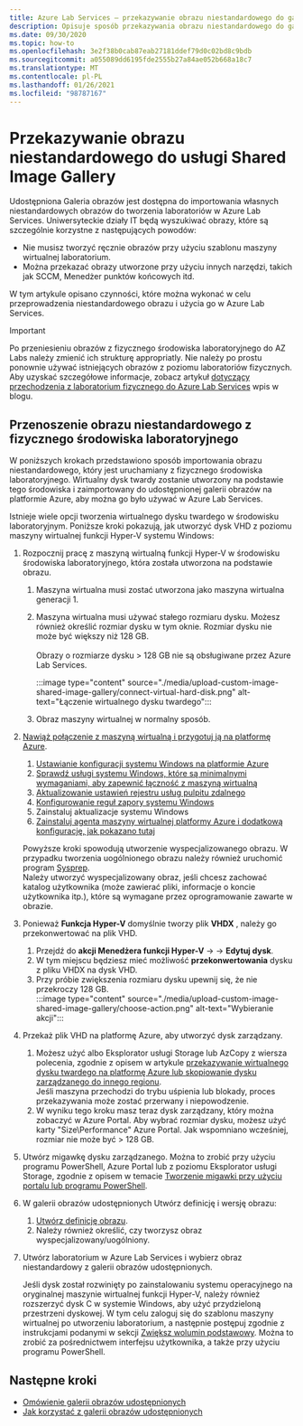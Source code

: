 ```yaml
---
title: Azure Lab Services — przekazywanie obrazu niestandardowego do galerii obrazów udostępnionych
description: Opisuje sposób przekazywania obrazu niestandardowego do galerii obrazów udostępnionych. W szkołach działów IT mogą znaleźć się szczególnie przydatne obrazy.
ms.date: 09/30/2020
ms.topic: how-to
ms.openlocfilehash: 3e2f38b0cab87eab27181ddef79d0c02bd8c9bdb
ms.sourcegitcommit: a055089dd6195fde2555b27a84ae052b668a18c7
ms.translationtype: MT
ms.contentlocale: pl-PL
ms.lasthandoff: 01/26/2021
ms.locfileid: "98787167"
---
```

# <a name="upload-a-custom-image-to-shared-image-gallery"></a>Przekazywanie obrazu niestandardowego do usługi Shared Image Gallery

Udostępniona Galeria obrazów jest dostępna do importowania własnych niestandardowych obrazów do tworzenia laboratoriów w Azure Lab Services. Uniwersyteckie działy IT będą wyszukiwać obrazy, które są szczególnie korzystne z następujących powodów: 

* Nie musisz tworzyć ręcznie obrazów przy użyciu szablonu maszyny wirtualnej laboratorium.
* Można przekazać obrazy utworzone przy użyciu innych narzędzi, takich jak SCCM, Menedżer punktów końcowych itd.

W tym artykule opisano czynności, które można wykonać w celu przeprowadzenia niestandardowego obrazu i użycia go w Azure Lab Services. 

> [!IMPORTANT]
> Po przeniesieniu obrazów z fizycznego środowiska laboratoryjnego do AZ Labs należy zmienić ich strukturę appropriatly. Nie należy po prostu ponownie używać istniejących obrazów z poziomu laboratoriów fizycznych. <br/>Aby uzyskać szczegółowe informacje, zobacz artykuł [dotyczący przechodzenia z laboratorium fizycznego do Azure Lab Services](https://techcommunity.microsoft.com/t5/azure-lab-services/moving-from-a-physical-lab-to-azure-lab-services/ba-p/1654931) wpis w blogu.

## <a name="bring-custom-image-from-a-physical-lab-environment"></a>Przenoszenie obrazu niestandardowego z fizycznego środowiska laboratoryjnego

W poniższych krokach przedstawiono sposób importowania obrazu niestandardowego, który jest uruchamiany z fizycznego środowiska laboratoryjnego. Wirtualny dysk twardy zostanie utworzony na podstawie tego środowiska i zaimportowany do udostępnionej galerii obrazów na platformie Azure, aby można go było używać w Azure Lab Services.

Istnieje wiele opcji tworzenia wirtualnego dysku twardego w środowisku laboratoryjnym. Poniższe kroki pokazują, jak utworzyć dysk VHD z poziomu maszyny wirtualnej funkcji Hyper-V systemu Windows:

1. Rozpocznij pracę z maszyną wirtualną funkcji Hyper-V w środowisku środowiska laboratoryjnego, która została utworzona na podstawie obrazu.
    1. Maszyna wirtualna musi zostać utworzona jako maszyna wirtualna generacji 1.
    1. Maszyna wirtualna musi używać stałego rozmiaru dysku. Możesz również określić rozmiar dysku w tym oknie. Rozmiar dysku nie może być większy niż 128 GB.<br/>    
    Obrazy o rozmiarze dysku > 128 GB nie są obsługiwane przez Azure Lab Services. 
       
        :::image type="content" source="./media/upload-custom-image-shared-image-gallery/connect-virtual-hard-disk.png" alt-text="Łączenie wirtualnego dysku twardego":::   
    1. Obraz maszyny wirtualnej w normalny sposób.
1. [Nawiąż połączenie z maszyną wirtualną i przygotuj ją na platformę Azure](../virtual-machines/windows/prepare-for-upload-vhd-image.md).
    1. [Ustawianie konfiguracji systemu Windows na platformie Azure](../virtual-machines/windows/prepare-for-upload-vhd-image.md#set-windows-configurations-for-azure)
    1. [Sprawdź usługi systemu Windows, które są minimalnymi wymaganiami, aby zapewnić łączność z maszyną wirtualną](../virtual-machines/windows/prepare-for-upload-vhd-image.md#check-the-windows-services)
    1. [Aktualizowanie ustawień rejestru usług pulpitu zdalnego](../virtual-machines/windows/prepare-for-upload-vhd-image.md#update-remote-desktop-registry-settings)
    1. [Konfigurowanie reguł zapory systemu Windows](../virtual-machines/windows/prepare-for-upload-vhd-image.md#configure-windows-firewall-rules)
    1. Zainstaluj aktualizacje systemu Windows
    1. [Zainstaluj agenta maszyny wirtualnej platformy Azure i dodatkową konfigurację, jak pokazano tutaj](../virtual-machines/windows/prepare-for-upload-vhd-image.md#complete-the-recommended-configurations) 
    
    Powyższe kroki spowodują utworzenie wyspecjalizowanego obrazu. W przypadku tworzenia uogólnionego obrazu należy również uruchomić program [Sysprep](../virtual-machines/windows/prepare-for-upload-vhd-image.md#determine-when-to-use-sysprep). <br/>
        Należy utworzyć wyspecjalizowany obraz, jeśli chcesz zachować katalog użytkownika (może zawierać pliki, informacje o koncie użytkownika itp.), które są wymagane przez oprogramowanie zawarte w obrazie.
1. Ponieważ **Funkcja Hyper-V** domyślnie tworzy plik **VHDX** , należy go przekonwertować na plik VHD.
    1. Przejdź do **akcji Menedżera funkcji Hyper-V**  ->    ->  **Edytuj dysk**.
    1. W tym miejscu będziesz mieć możliwość **przekonwertowania** dysku z pliku VHDX na dysk VHD.
    1. Przy próbie zwiększenia rozmiaru dysku upewnij się, że nie przekroczy 128 GB.        
        :::image type="content" source="./media/upload-custom-image-shared-image-gallery/choose-action.png" alt-text="Wybieranie akcji":::   
1. Przekaż plik VHD na platformę Azure, aby utworzyć dysk zarządzany.
    1. Możesz użyć albo Eksplorator usługi Storage lub AzCopy z wiersza polecenia, zgodnie z opisem w artykule [przekazywanie wirtualnego dysku twardego na platformę Azure lub skopiowanie dysku zarządzanego do innego regionu](../virtual-machines/windows/disks-upload-vhd-to-managed-disk-powershell.md).        
    Jeśli maszyna przechodzi do trybu uśpienia lub blokady, proces przekazywania może zostać przerwany i niepowodzenie.
    1. W wyniku tego kroku masz teraz dysk zarządzany, który można zobaczyć w Azure Portal. 
        Aby wybrać rozmiar dysku, możesz użyć karty "Size\Performance" Azure Portal. Jak wspomniano wcześniej, rozmiar nie może być > 128 GB.
1. Utwórz migawkę dysku zarządzanego.
    Można to zrobić przy użyciu programu PowerShell, Azure Portal lub z poziomu Eksplorator usługi Storage, zgodnie z opisem w temacie [Tworzenie migawki przy użyciu portalu lub programu PowerShell](../virtual-machines/windows/snapshot-copy-managed-disk.md).
1. W galerii obrazów udostępnionych Utwórz definicję i wersję obrazu:
    1. [Utwórz definicję obrazu](../virtual-machines/windows/shared-images-portal.md#create-an-image-definition).
    1. Należy również określić, czy tworzysz obraz wyspecjalizowany/uogólniony.
1. Utwórz laboratorium w Azure Lab Services i wybierz obraz niestandardowy z galerii obrazów udostępnionych.

    Jeśli dysk został rozwinięty po zainstalowaniu systemu operacyjnego na oryginalnej maszynie wirtualnej funkcji Hyper-V, należy również rozszerzyć dysk C w systemie Windows, aby użyć przydzieloną przestrzeni dyskowej. W tym celu zaloguj się do szablonu maszyny wirtualnej po utworzeniu laboratorium, a następnie postępuj zgodnie z instrukcjami podanymi w sekcji [Zwiększ wolumin podstawowy](/windows-server/storage/disk-management/extend-a-basic-volume). Można to zrobić za pośrednictwem interfejsu użytkownika, a także przy użyciu programu PowerShell.

## <a name="next-steps"></a>Następne kroki

* [Omówienie galerii obrazów udostępnionych](../virtual-machines/shared-image-galleries.md)
* [Jak korzystać z galerii obrazów udostępnionych](how-to-use-shared-image-gallery.md)